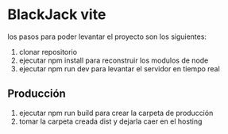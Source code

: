 # BlackJack vite

los pasos para poder levantar el proyecto son los siguientes:

1. clonar repositorio
2. ejecutar npm install para reconstruir los modulos de node
3. ejecutar npm run dev para levantar el servidor en tiempo real

## Producción

1. ejecutar npm run build para crear la carpeta de producción
2. tomar la carpeta creada dist y dejarla caer en el hosting